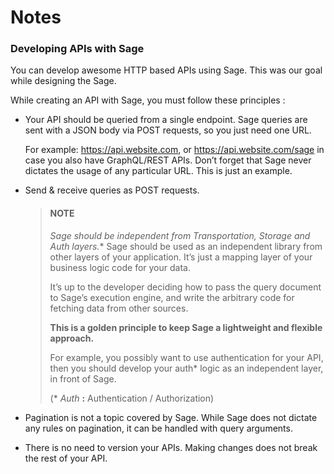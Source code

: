 # Notes

### Developing APIs with Sage

You can develop awesome HTTP based APIs using Sage. This was our goal while designing the Sage.

While creating an API with Sage, you must follow these principles :

- Your API should be queried from a single endpoint. Sage queries are sent with a JSON body via POST requests, so you just need one URL. 

    For example: https://api.website.com, or https://api.website.com/sage in case you also have GraphQL/REST APIs. Don’t forget that Sage never dictates the usage of any particular URL. This is just an example.

- Send & receive queries as POST requests.

    > #### NOTE 
    >
    > **Sage should be independent from Transportation, Storage and Auth* layers.** Sage should be used as an independent library from other layers of your application. It’s just a mapping layer of your business logic code for your data.
    >
    > It’s up to the developer deciding how to pass the query document to Sage’s execution engine, and write the arbitrary code for fetching data from other sources. 
    >
    > **This is a golden principle to keep Sage a lightweight and flexible approach.**
    >
    > For example, you possibly want to use authentication for your API, then you should develop your auth* logic as an independent layer, in front of Sage.
    >
    > 
    >
    > (* *Auth* **:** Authentication / Authorization)

- Pagination is not a topic covered by Sage. While Sage does not dictate any rules on pagination, it can be handled with query arguments.

- There is no need to version your APIs. Making changes does not break the rest of your API.

